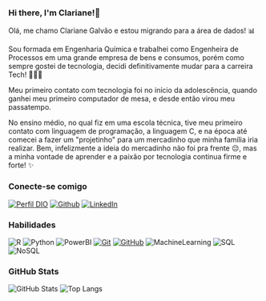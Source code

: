### Hi there, I'm Clariane!👋

<!--
**ClariMoon/ClariMoon** is a ✨ _special_ ✨ repository because its `README.md` (this file) appears on your GitHub profile.

Here are some ideas to get you started:

- 🔭 I’m currently working on ...
- 🌱 I’m currently learning ...
- 👯 I’m looking to collaborate on ...
- 🤔 I’m looking for help with ...
- 💬 Ask me about ...
- 📫 How to reach me: ...
- 😄 Pronouns: ...
- ⚡ Fun fact: ...
-->

Olá, me chamo Clariane Galvão e estou migrando para a área de dados! 📊

Sou formada em Engenharia Química e trabalhei como Engenheira de Processos em uma grande empresa de bens e consumos, porém como sempre gostei de tecnologia, decidi definitivamente mudar para a carreira Tech! 👩🏽‍💻

Meu primeiro contato com tecnologia foi no início da adolescência, quando ganhei meu primeiro computador de mesa, e desde então virou meu passatempo. 

No ensino médio, no qual fiz em uma escola técnica, tive meu primeiro contato com linguagem de programação, a linguagem C, e na época até comecei a fazer um "projetinho" para um mercadinho que minha família iria realizar. Bem, infelizmente a ideia do mercadinho não foi pra frente 😔, mas a minha vontade de aprender e a  paixão por tecnologia continua firme e forte! ✨





### Conecte-se comigo

[![Perfil DIO](https://img.shields.io/badge/-Meu%20Perfil%20na%20DIO-30A3DC?style=for-the-badge)](https://www.dio.me/users/clarianegalvao)
[![Github](https://img.shields.io/badge/GitHub-000?style=for-the-badge&logo=github&logoColor=30A3DC)](https://github.com/ClariMoon)
[![LinkedIn](https://img.shields.io/badge/-LinkedIn-000?style=for-the-badge&logo=linkedin&logoColor=30A3DC)](https://www.linkedin.com/in/clariane-galv%C3%A3o-bb5a6756/)

### Habilidades

![R](https://img.shields.io/badge/R-000?style=for-the-badge&logo=R&logoColor=30A3DC)
![Python](https://img.shields.io/badge/Python-000?style=for-the-badge&logo=python)
![PowerBI](https://img.shields.io/badge/PowerBI-000?style=for-the-badge&logo=powerbi)
[![Git](https://img.shields.io/badge/Git-000?style=for-the-badge&logo=git&logoColor=E94D5F)](https://git-scm.com/doc)
[![GitHub](https://img.shields.io/badge/GitHub-000?style=for-the-badge&logo=github&logoColor=30A3DC)](https://docs.github.com/)
![MachineLearning](https://img.shields.io/badge/MachineLearning-000?style=for-the-badge&logo=MachineLearning&logoColor=30A3DC)
![SQL](https://img.shields.io/badge/SQL-000?style=for-the-badge&logo=sql&logoColor=E94D5F)
![NoSQL](https://img.shields.io/badge/NoSQL-000?style=for-the-badge&logo=nosql&logoColor=30A3DC)

### GitHub Stats

![GitHub Stats](https://github-readme-stats.vercel.app/api?username=ClariMoon&theme=transparent&bg_color=000&border_color=30A3DC&show_icons=true&icon_color=30A3DC&title_color=E94D5F&text_color=FFF)
![Top Langs](https://github-readme-stats-git-masterrstaa-rickstaa.vercel.app/api/top-langs/?username=ClariMoon&layout=compact&bg_color=000&border_color=30A3DC&title_color=E94D5F&text_color=FFF)
